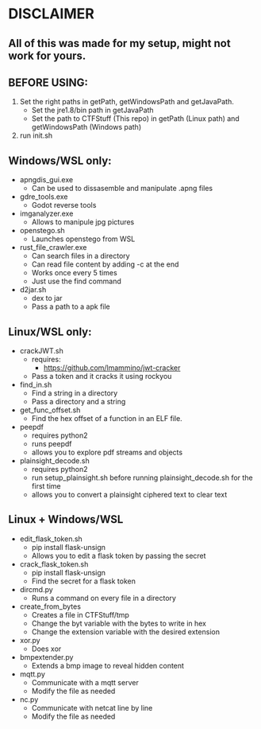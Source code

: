 # DISCLAIMER
## All of this was made for my setup, might not work for yours.

## BEFORE USING:
1. Set the right paths in getPath, getWindowsPath and getJavaPath.
   - Set the jre1.8/bin path in getJavaPath
   - Set the path to CTFStuff (This repo) in getPath (Linux path) and getWindowsPath (Windows path)
2. run init.sh

## Windows/WSL only:
- apngdis_gui.exe
  - Can be used to dissasemble and manipulate .apng files
- gdre_tools.exe
  - Godot reverse tools
- imganalyzer.exe
  - Allows to manipule jpg pictures
- openstego.sh
  - Launches openstego from WSL
- rust_file_crawler.exe
  - Can search files in a directory
  - Can read file content by adding -c at the end
  - Works once every 5 times
  - Just use the find command
- d2jar.sh
  - dex to jar 
  - Pass a path to a apk file

## Linux/WSL only:
- crackJWT.sh
  - requires: 
    - https://github.com/lmammino/jwt-cracker
  - Pass a token and it cracks it using rockyou
- find_in.sh
  - Find a string in a directory
  - Pass a directory and a string
- get_func_offset.sh
  - Find the hex offset of a function in an ELF file.
- peepdf
  - requires python2
  - runs peepdf
  - allows you to explore pdf streams and objects
- plainsight_decode.sh
  - requires python2
  - run setup_plainsight.sh before running plainsight_decode.sh for the first time
  - allows you to convert a plainsight ciphered text to clear text
## Linux + Windows/WSL
- edit_flask_token.sh
  - pip install flask-unsign
  - Allows you to edit a flask token by passing the secret
- crack_flask_token.sh
  - pip install flask-unsign
  - Find the secret for a flask token
- dircmd.py
  - Runs a command on every file in a directory
- create_from_bytes
  - Creates a file in CTFStuff/tmp
  - Change the byt variable with the bytes to write in hex
  - Change the extension variable with the desired extension
- xor.py
  - Does xor
- bmpextender.py
  - Extends a bmp image to reveal hidden content
- mqtt.py
  - Communicate with a mqtt server
  - Modify the file as needed
- nc.py
  - Communicate with netcat line by line
  - Modify the file as needed